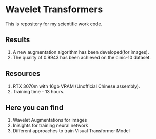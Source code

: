 # Wavelet Transformers

This is repository for my scientific work code.

## Results
1. A new augmentation algorithm has been developed(for images).
2. The quality of 0.9943 has been achieved on the cinic-10 dataset.

## Resources
1. RTX 3070m with 16gb VRAM (Unofficial Chinese assembly).
2. Training time - 13 hours.


## Here you can find
1. Wavelet Augmentations for images
2. Inisights for training neural network
3. Different approaches to train Visual Transformer Model


